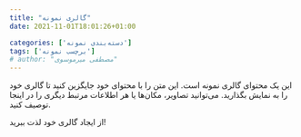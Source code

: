 ```yaml
---
title: "گالری نمونه"
date: 2021-11-01T18:01:26+01:00

categories: ['دسته‌بندی نمونه']
tags: ['برچسب نمونه']
# author: "مصطفی میرموسوی"
---
```

این یک محتوای گالری نمونه است. این متن را با محتوای خود جایگزین کنید تا گالری خود را به نمایش بگذارید. می‌توانید تصاویر، مکان‌ها یا هر اطلاعات مرتبط دیگری را در اینجا توصیف کنید.

از ایجاد گالری خود لذت ببرید!
